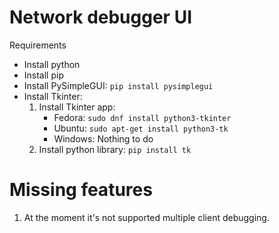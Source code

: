 # Network debugger UI

Requirements
- Install python
- Install pip
- Install PySimpleGUI: `pip install pysimplegui`
- Install Tkinter:
  1. Install Tkinter app:
     - Fedora: `sudo dnf install python3-tkinter`
     - Ubuntu: `sudo apt-get install python3-tk`
     - Windows: Nothing to do
  1. Install python library: `pip install tk`


# Missing features
1. At the moment it's not supported multiple client debugging.
